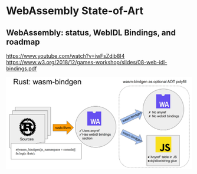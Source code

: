 
# WebAssembly State-of-Art

## WebAssembly: status, WebIDL Bindings, and roadmap
https://www.youtube.com/watch?v=iwFsZdib8l4
https://www.w3.org/2018/12/games-workshop/slides/08-web-idl-bindings.pdf

![](./res/wasm-bindgen.png)